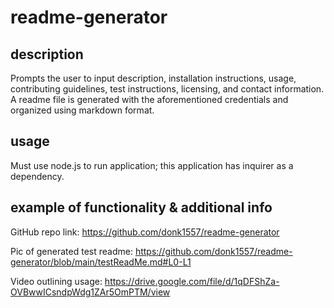 # readme-generator

## description
Prompts the user to input description, installation instructions, usage, contributing guidelines, test instructions, licensing, and contact information. A readme file is generated with the aforementioned credentials and organized using markdown format.

## usage
Must use node.js to run application; this application has inquirer as a dependency.

## example of functionality & additional info
GitHub repo link: https://github.com/donk1557/readme-generator

Pic of generated test readme: https://github.com/donk1557/readme-generator/blob/main/testReadMe.md#L0-L1

Video outlining usage: https://drive.google.com/file/d/1qDFShZa-OVBwwICsndpWdg1ZAr5OmPTM/view